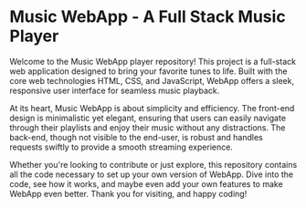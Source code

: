# Music WebApp - A Full Stack Music Player

Welcome to the Music WebApp player repository! This project is a full-stack web application designed to bring your favorite tunes to life. Built with the core web technologies HTML, CSS, and JavaScript, WebApp offers a sleek, responsive user interface for seamless music playback.

At its heart, Music WebApp is about simplicity and efficiency. The front-end design is minimalistic yet elegant, ensuring that users can easily navigate through their playlists and enjoy their music without any distractions. The back-end, though not visible to the end-user, is robust and handles requests swiftly to provide a smooth streaming experience.

Whether you're looking to contribute or just explore, this repository contains all the code necessary to set up your own version of WebApp. Dive into the code, see how it works, and maybe even add your own features to make WebApp even better. Thank you for visiting, and happy coding!
